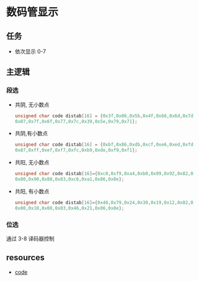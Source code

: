 # 数码管显示

## 任务

- 依次显示 0-7

## 主逻辑

### 段选

- 共阴, 无小数点

  ```c
  unsigned char code distab[16] = {0x3f,0x06,0x5b,0x4f,0x66,0x6d,0x7d,
  0x07,0x7f,0x6f,0x77,0x7c,0x39,0x5e,0x79,0x71};
  ```

- 共阴,有小数点

  ```c
  unsigned char code distab[16] = {0xbf,0x86,0xdb,0xcf,0xe6,0xed,0xfd,
  0x87,0xff,0xef,0xf7,0xfc,0xb9,0xde,0xf9,0xf1};
  ```

- 共阳, 无小数点

  ```c
  unsigned char code distab[16]={0xc0,0xf9,0xa4,0xb0,0x99,0x92,0x82,0xf8,
  0x80,0x90,0x88,0x83,0xc6,0xa1,0x86,0x8e};
  ```

- 共阳, 有小数点

  ```c
  unsigned char code distab[16]={0x40,0x79,0x24,0x30,0x19,0x12,0x02,0x78,
  0x00,0x10,0x08,0x03,0x46,0x21,0x06,0x0e};
  ```

### 位选

通过 3-8 译码器控制

## resources

- [code](https://github.com/dzylikecode/MCU-8051/blob/master/experiment/04-digital-tube/main.c)
